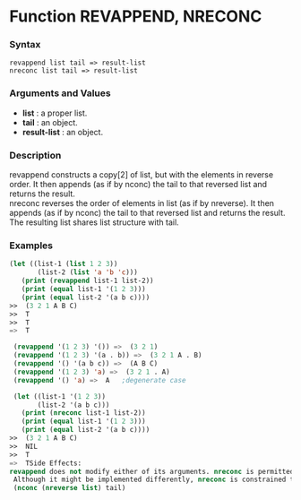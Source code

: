 <!-- Generated on 05/10/2020 by https://github.com/anto2oo/clhs-evolved -->

# Function REVAPPEND, NRECONC

### Syntax
`revappend list tail => result-list`  
`nreconc list tail => result-list`  


### Arguments and Values
- **list** : a proper list.   
- **tail** : an object.   
- **result-list** : an object.   


### Description
revappend constructs a copy[2] of list, but with the elements in reverse order. It then appends (as if by nconc) the tail to that reversed list and returns the result.  
nreconc reverses the order of elements in list (as if by nreverse). It then appends (as if by nconc) the tail to that reversed list and returns the result.  
The resulting list shares list structure with tail.



### Examples
```lisp 
(let ((list-1 (list 1 2 3))
       (list-2 (list 'a 'b 'c)))
   (print (revappend list-1 list-2))
   (print (equal list-1 '(1 2 3)))
   (print (equal list-2 '(a b c))))
>>  (3 2 1 A B C) 
>>  T
>>  T
=>  T

 (revappend '(1 2 3) '()) =>  (3 2 1)
 (revappend '(1 2 3) '(a . b)) =>  (3 2 1 A . B)
 (revappend '() '(a b c)) =>  (A B C)
 (revappend '(1 2 3) 'a) =>  (3 2 1 . A)
 (revappend '() 'a) =>  A   ;degenerate case

 (let ((list-1 '(1 2 3))
       (list-2 '(a b c)))
   (print (nreconc list-1 list-2))
   (print (equal list-1 '(1 2 3)))
   (print (equal list-2 '(a b c))))
>>  (3 2 1 A B C) 
>>  NIL
>>  T
=>  TSide Effects:
revappend does not modify either of its arguments. nreconc is permitted to modify list but not tail.
 Although it might be implemented differently, nreconc is constrained to have side-effect behavior equivalent to:
 (nconc (nreverse list) tail)
```
